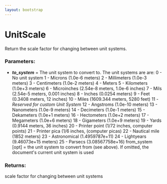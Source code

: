 ```yaml
---
layout: bootstrap
---
```


# UnitScale

Return the scale factor for changing between unit systems.
      

### Parameters:

- ***to_system*** = The unit system to convert to. The unit systems are are:
   0 - No unit system
   1 - Microns (1.0e-6 meters)
   2 - Millimeters (1.0e-3 meters)
   3 - Centimeters (1.0e-2 meters)
   4 - Meters
   5 - Kilometers (1.0e+3 meters)
   6 - Microinches (2.54e-8 meters, 1.0e-6 inches)
   7 - Mils (2.54e-5 meters, 0.001 inches)
   8 - Inches (0.0254 meters)
   9 - Feet (0.3408 meters, 12 inches)
  10 - Miles (1609.344 meters, 5280 feet)
  11 - *Reserved for custom Unit System*
  12 - Angstroms (1.0e-10 meters)
  13 - Nanometers (1.0e-9 meters)
  14 - Decimeters (1.0e-1 meters)
  15 - Dekameters (1.0e+1 meters)
  16 - Hectometers (1.0e+2 meters)
  17 - Megameters (1.0e+6 meters)
  18 - Gigameters (1.0e+9 meters)
  19 - Yards (0.9144  meters, 36 inches)
  20 - Printer point (1/72 inches, computer points)
  21 - Printer pica (1/6 inches, (computer picas)
  22 - Nautical mile (1852 meters)
  23 - Astronomical (1.4959787e+11)
  24 - Lightyears (9.46073e+15 meters)
  25 - Parsecs (3.08567758e+16)
from_system [opt] = the unit system to convert from (see above). If omitted,
    the document's current unit system is used
      

### Returns:


scale factor for changing between unit systems
      
